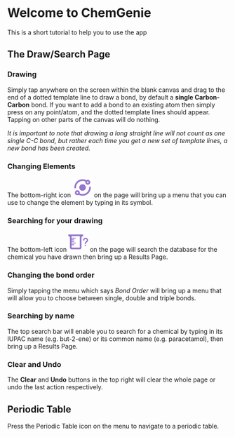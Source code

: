 # Welcome to ChemGenie

This is a short tutorial to help you to use the app

## The Draw/Search Page

### Drawing

Simply tap anywhere on the screen within the blank canvas and drag to the end of a dotted template line to draw a bond, by default a **single Carbon-Carbon** bond. If you want to add a bond to an existing atom then simply press on any point/atom, and the dotted template lines should appear. Tapping on other parts of the canvas will do nothing. 

_It is important to note that drawing a long straight line will not count as one single C-C bond, but rather each time you get a new set of template lines, a new bond has been created._ 

### Changing Elements

The bottom-right icon ![Image of the Change Element icon](./atom_icon.png) on the page will bring up a menu that you can use to change the element by typing in its symbol.

### Searching for your drawing

The bottom-left icon ![Image of the Search Drawing icon](./beaker_search.png) on the page will search the database for the chemical you have drawn then bring up a Results Page.

### Changing the bond order

Simply tapping the menu which says _Bond Order_ will bring up a menu that will allow you to choose between single, double and triple bonds.

### Searching by name

The top search bar will enable you to search for a chemical by typing in its IUPAC name (e.g. but-2-ene) or its common name (e.g. paracetamol), then bring up a Results Page.

### Clear and Undo

The **Clear** and **Undo** buttons in the top right will clear the whole page or undo the last action respectively.

## Periodic Table

Press the Periodic Table icon on the menu to navigate to a periodic table.
